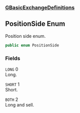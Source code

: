 ### [GBasicExchangeDefinitions](./GBasicExchangeDefinitions.md 'GBasicExchangeDefinitions')
## PositionSide Enum
Position side enum.  
```csharp
public enum PositionSide
```
### Fields
<a name='GBasicExchangeDefinitions-PositionSide-LONG'></a>
`LONG` 0  
Long.  
  
<a name='GBasicExchangeDefinitions-PositionSide-SHORT'></a>
`SHORT` 1  
Short.  
  
<a name='GBasicExchangeDefinitions-PositionSide-BOTH'></a>
`BOTH` 2  
Long and sell.  
  
